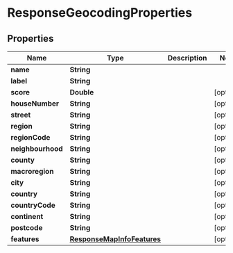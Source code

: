 

# ResponseGeocodingProperties

## Properties

Name | Type | Description | Notes
------------ | ------------- | ------------- | -------------
**name** | **String** |  | 
**label** | **String** |  | 
**score** | **Double** |  |  [optional]
**houseNumber** | **String** |  |  [optional]
**street** | **String** |  |  [optional]
**region** | **String** |  |  [optional]
**regionCode** | **String** |  |  [optional]
**neighbourhood** | **String** |  |  [optional]
**county** | **String** |  |  [optional]
**macroregion** | **String** |  |  [optional]
**city** | **String** |  |  [optional]
**country** | **String** |  |  [optional]
**countryCode** | **String** |  |  [optional]
**continent** | **String** |  |  [optional]
**postcode** | **String** |  |  [optional]
**features** | [**ResponseMapInfoFeatures**](ResponseMapInfoFeatures.md) |  |  [optional]




